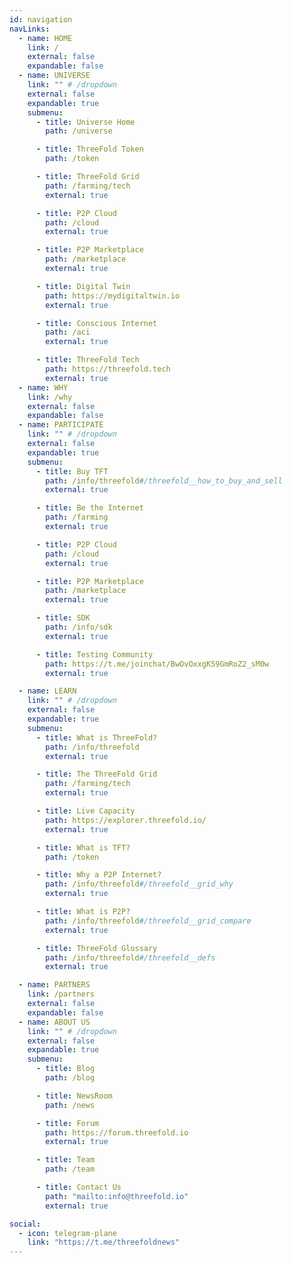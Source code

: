 ```yaml
---
id: navigation
navLinks:
  - name: HOME
    link: /
    external: false
    expandable: false
  - name: UNIVERSE
    link: "" # /dropdown
    external: false
    expandable: true
    submenu:
      - title: Universe Home
        path: /universe

      - title: ThreeFold Token
        path: /token

      - title: ThreeFold Grid
        path: /farming/tech
        external: true

      - title: P2P Cloud
        path: /cloud
        external: true

      - title: P2P Marketplace
        path: /marketplace
        external: true

      - title: Digital Twin
        path: https://mydigitaltwin.io
        external: true

      - title: Conscious Internet
        path: /aci
        external: true

      - title: ThreeFold Tech
        path: https://threefold.tech
        external: true
  - name: WHY
    link: /why
    external: false
    expandable: false
  - name: PARTICIPATE
    link: "" # /dropdown
    external: false
    expandable: true
    submenu:
      - title: Buy TFT
        path: /info/threefold#/threefold__how_to_buy_and_sell
        external: true

      - title: Be the Internet
        path: /farming
        external: true

      - title: P2P Cloud
        path: /cloud
        external: true

      - title: P2P Marketplace
        path: /marketplace
        external: true

      - title: SDK
        path: /info/sdk
        external: true

      - title: Testing Community
        path: https://t.me/joinchat/BwOvOxxgK59GmRoZ2_sM0w
        external: true

  - name: LEARN
    link: "" # /dropdown
    external: false
    expandable: true
    submenu:
      - title: What is ThreeFold?
        path: /info/threefold
        external: true

      - title: The ThreeFold Grid
        path: /farming/tech
        external: true

      - title: Live Capacity
        path: https://explorer.threefold.io/
        external: true

      - title: What is TFT?
        path: /token

      - title: Why a P2P Internet?
        path: /info/threefold#/threefold__grid_why
        external: true

      - title: What is P2P?
        path: /info/threefold#/threefold__grid_compare
        external: true

      - title: ThreeFold Glossary
        path: /info/threefold#/threefold__defs
        external: true

  - name: PARTNERS
    link: /partners
    external: false
    expandable: false
  - name: ABOUT US
    link: "" # /dropdown
    external: false
    expandable: true
    submenu:
      - title: Blog
        path: /blog

      - title: NewsRoom
        path: /news

      - title: Forum
        path: https://forum.threefold.io
        external: true

      - title: Team
        path: /team

      - title: Contact Us
        path: "mailto:info@threefold.io"
        external: true

social:
  - icon: telegram-plane
    link: "https://t.me/threefoldnews"
---
```

